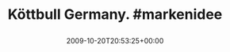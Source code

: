 ---
retweeted: false
source: <a href="http://twitter.com" rel="nofollow">Twitter Web Client</a>
entities:
  hashtags:
  - text: markenidee
    indices:
    - '18'
    - '29'
  symbols: []
  user_mentions: []
  urls: []
display_text_range:
- '0'
- '29'
favorite_count: '0'
id_str: '5027137831'
truncated: false
retweet_count: '0'
id: '5027137831'
created_at: Tue Oct 20 20:53:25 +0000 2009
favorited: false
full_text: 'Köttbull Germany. #markenidee'
lang: de
tags:
- markenidee
- pesos/twitter
date: '2009-10-20T20:53:25+00:00'
src: https://twitter.com/bascht/status/5027137831
original_url: https://twitter.com/bascht/status/5027137831
type: twitter_tweet
text: 'Köttbull Germany. #markenidee'
title: 'Köttbull Germany. #markenidee

  '

---
